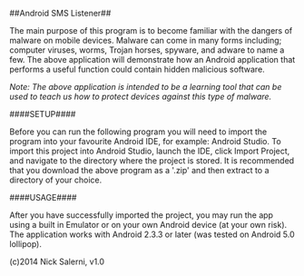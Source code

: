 ##Android SMS Listener##

The main purpose of this program is to become familiar with the dangers of malware on mobile devices. Malware can come in many forms including; computer viruses, worms, Trojan horses, spyware, and adware to name a few. The above application will demonstrate how an Android application that performs a useful function could contain hidden malicious software.

*Note: The above application is intended to be a learning tool that can be used to teach us how to protect devices against this type of malware.*

####SETUP####

Before you can run the following program you will need to import the program into your favourite Android IDE, for example: Android Studio. To import this project into Android Studio, launch the IDE, click Import Project, and navigate to the directory where the project is stored. It is recommended that you download the above program as a '.zip' and then extract to a directory of your choice.

####USAGE####

After you have successfully imported the project, you may run the app using a built in Emulator or on your own Android device (at your own risk). The application works with Android 2.3.3 or later (was tested on Android 5.0 lollipop).

(c)2014 Nick Salerni, v1.0
